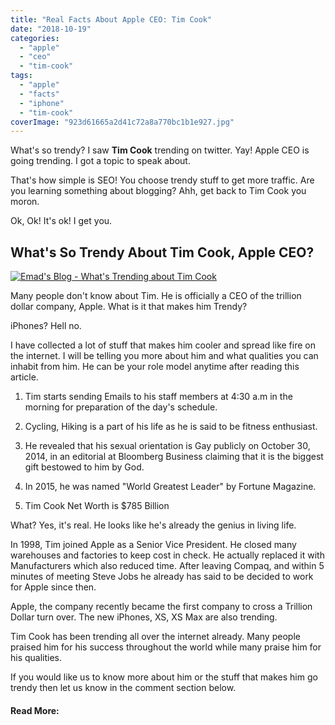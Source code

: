 ```yaml
---
title: "Real Facts About Apple CEO: Tim Cook"
date: "2018-10-19"
categories: 
  - "apple"
  - "ceo"
  - "tim-cook"
tags: 
  - "apple"
  - "facts"
  - "iphone"
  - "tim-cook"
coverImage: "923d61665a2d41c72a8a770bc1b1e927.jpg"
---
```


What's so trendy? I saw **Tim Cook** trending on twitter. Yay! Apple CEO is going trending. I got a topic to speak about.

That's how simple is SEO! You choose trendy stuff to get more traffic. Are you learning something about blogging? Ahh, get back to Tim Cook you moron.

Ok, Ok! It's ok! I get you.

## What's So Trendy About Tim Cook, Apple CEO?

[![Emad's Blog - What's Trending about Tim Cook ](/posts/2018/10/images/923d61665a2d41c72a8a770bc1b1e927-300x169.png "Tim Cook HD Funny I Look Cool!")](https://sastaeinstein.com/wp-content/uploads/2018/10/923d61665a2d41c72a8a770bc1b1e927.png)

Many people don't know about Tim. He is officially a CEO of the trillion dollar company, Apple. What is it that makes him Trendy?

iPhones? Hell no.

I have collected a lot of stuff that makes him cooler and spread like fire on the internet. I will be telling you more about him and what qualities you can inhabit from him. He can be your role model anytime after reading this article.

1. Tim starts sending Emails to his staff members at 4:30 a.m in the morning for preparation of the day's schedule.  
    
2. Cycling, Hiking is a part of his life as he is said to be fitness enthusiast.  
    
3. He revealed that his sexual orientation is Gay publicly on October 30, 2014, in an editorial at Bloomberg Business claiming that it is the biggest gift bestowed to him by God.  
    
4. In 2015, he was named "World Greatest Leader" by Fortune Magazine.  
    
5. Tim Cook Net Worth is $785 Billion  
    

What? Yes, it's real. He looks like he's already the genius in living life.

In 1998, Tim joined Apple as a Senior Vice President. He closed many warehouses and factories to keep cost in check. He actually replaced it with Manufacturers which also reduced time. After leaving Compaq, and within 5 minutes of meeting Steve Jobs he already has said to be decided to work for Apple since then.

Apple, the company recently became the first company to cross a Trillion Dollar turn over. The new iPhones, XS, XS Max are also trending. 

Tim Cook has been trending all over the internet already. Many people praised him for his success throughout the world while many praise him for his qualities.

If you would like us to know more about him or the stuff that makes him go trendy then let us know in the comment section below.

#### Read More:

